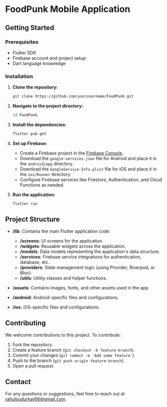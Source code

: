# FoodPunk Mobile Application

## Getting Started

### Prerequisites

- Flutter SDK
- Firebase account and project setup
- Dart language knowledge

### Installation

1. **Clone the repository:**
   ```bash
   git clone https://github.com/yourusername/FoodPunk.git
   ```
2. **Navigate to the project directory:**
   ```bash
   cd FoodPunk
   ```
3. **Install the dependencies:**
   ```bash
   flutter pub get
   ```
4. **Set up Firebase:**
   - Create a Firebase project in the [Firebase Console](https://console.firebase.google.com/).
   - Download the `google-services.json` file for Android and place it in the `android/app` directory.
   - Download the `GoogleService-Info.plist` file for iOS and place it in the `ios/Runner` directory.
   - Configure Firebase services like Firestore, Authentication, and Cloud Functions as needed.

5. **Run the application:**
   ```bash
   flutter run
   ```

## Project Structure

- **/lib**: Contains the main Flutter application code.
  - **/screens**: UI screens for the application.
  - **/widgets**: Reusable widgets across the application.
  - **/models**: Data models representing the application's data structure.
  - **/services**: Firebase service integrations for authentication, database, etc.
  - **/providers**: State management logic (using Provider, Riverpod, or Bloc).
  - **/utils**: Utility classes and helper functions.

- **/assets**: Contains images, fonts, and other assets used in the app.
- **/android**: Android-specific files and configurations.
- **/ios**: iOS-specific files and configurations.

## Contributing

We welcome contributions to this project. To contribute:

1. Fork the repository.
2. Create a feature branch (`git checkout -b feature-branch`).
3. Commit your changes (`git commit -m 'Add some feature'`).
4. Push to the branch (`git push origin feature-branch`).
5. Open a pull request.

## Contact

For any questions or suggestions, feel free to reach out at [rahulpudurkar68@gmail.com](mailto:rahulpudurkar68@gmail.com).
```
